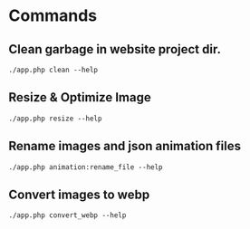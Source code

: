 # Commands

## Clean garbage in website project dir.
`./app.php clean --help`

## Resize & Optimize Image
`./app.php resize --help`

## Rename images and json animation files 
`./app.php animation:rename_file --help`

## Convert images to webp
`./app.php convert_webp --help`
